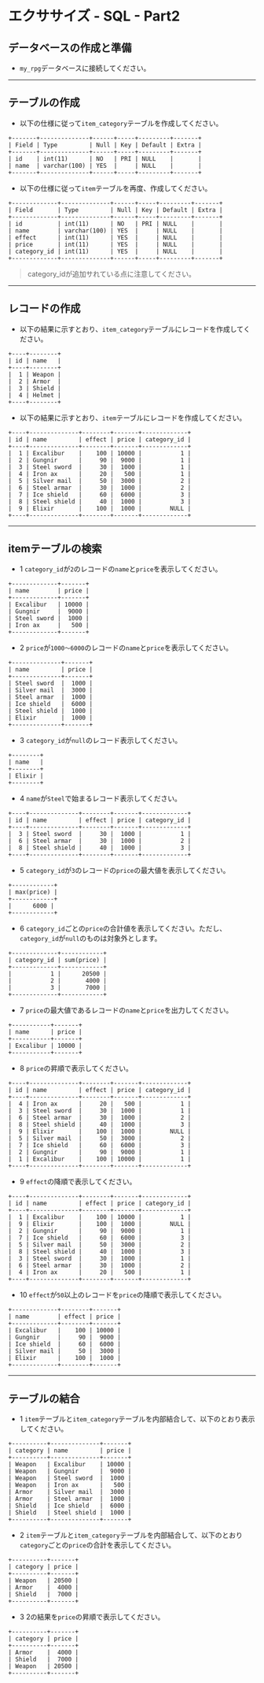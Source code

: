 # エクササイズ - SQL - Part2

## データベースの作成と準備

+ `my_rpg`データベースに接続してください。

---

## テーブルの作成

+ 以下の仕様に従って`item_category`テーブルを作成してください。

```
+-------+--------------+------+-----+---------+-------+
| Field | Type         | Null | Key | Default | Extra |
+-------+--------------+------+-----+---------+-------+
| id    | int(11)      | NO   | PRI | NULL    |       |
| name  | varchar(100) | YES  |     | NULL    |       |
+-------+--------------+------+-----+---------+-------+
```


+ 以下の仕様に従って`item`テーブルを再度、作成してください。

```
+-------------+--------------+------+-----+---------+-------+
| Field       | Type         | Null | Key | Default | Extra |
+-------------+--------------+------+-----+---------+-------+
| id          | int(11)      | NO   | PRI | NULL    |       |
| name        | varchar(100) | YES  |     | NULL    |       |
| effect      | int(11)      | YES  |     | NULL    |       |
| price       | int(11)      | YES  |     | NULL    |       |
| category_id | int(11)      | YES  |     | NULL    |       |
+-------------+--------------+------+-----+---------+-------+
```

> category_idが追加サれている点に注意してください。

---

## レコードの作成

+ 以下の結果に示すとおり、`item_category`テーブルにレコードを作成してください。

```
+----+--------+
| id | name   |
+----+--------+
|  1 | Weapon |
|  2 | Armor  |
|  3 | Shield |
|  4 | Helmet |
+----+--------+
```

+ 以下の結果に示すとおり、`item`テーブルにレコードを作成してください。

```
+----+--------------+--------+-------+-------------+
| id | name         | effect | price | category_id |
+----+--------------+--------+-------+-------------+
|  1 | Excalibur    |    100 | 10000 |           1 |
|  2 | Gungnir      |     90 |  9000 |           1 |
|  3 | Steel sword  |     30 |  1000 |           1 |
|  4 | Iron ax      |     20 |   500 |           1 |
|  5 | Silver mail  |     50 |  3000 |           2 |
|  6 | Steel armar  |     30 |  1000 |           2 |
|  7 | Ice shield   |     60 |  6000 |           3 |
|  8 | Steel shield |     40 |  1000 |           3 |
|  9 | Elixir       |    100 |  1000 |        NULL |
+----+--------------+--------+-------+-------------+
```

---

## itemテーブルの検索

+ 1 `category_id`が`2`のレコードの`name`と`price`を表示してください。

```
+-------------+-------+
| name        | price |
+-------------+-------+
| Excalibur   | 10000 |
| Gungnir     |  9000 |
| Steel sword |  1000 |
| Iron ax     |   500 |
+-------------+-------+
```

+ 2 `price`が`1000〜6000`のレコードの`name`と`price`を表示してください。

```
+--------------+-------+
| name         | price |
+--------------+-------+
| Steel sword  |  1000 |
| Silver mail  |  3000 |
| Steel armar  |  1000 |
| Ice shield   |  6000 |
| Steel shield |  1000 |
| Elixir       |  1000 |
+--------------+-------+
```


+ 3 `category_id`が`null`のレコード表示してください。

```
+--------+
| name   |
+--------+
| Elixir |
+--------+
```

+ 4 `name`が`Steel`で始まるレコード表示してください。

```
+----+--------------+--------+-------+-------------+
| id | name         | effect | price | category_id |
+----+--------------+--------+-------+-------------+
|  3 | Steel sword  |     30 |  1000 |           1 |
|  6 | Steel armar  |     30 |  1000 |           2 |
|  8 | Steel shield |     40 |  1000 |           3 |
+----+--------------+--------+-------+-------------+
```


+ 5 `category_id`が`3`のレコードの`price`の最大値を表示してください。

```
+------------+
| max(price) |
+------------+
|      6000 |
+------------+
```

+ 6 `category_id`ごとの`price`の合計値を表示してください。ただし、`category_id`が`null`のものは対象外とします。


```
+-------------+------------+
| category_id | sum(price) |
+-------------+------------+
|           1 |      20500 |
|           2 |       4000 |
|           3 |       7000 |
+-------------+------------+
```

+ 7 `price`の最大値であるレコードの`name`と`price`を出力してください。


```
+-----------+-------+
| name      | price |
+-----------+-------+
| Excalibur | 10000 |
+-----------+-------+
```

+ 8 `price`の昇順で表示してください。

```
+----+--------------+--------+-------+-------------+
| id | name         | effect | price | category_id |
+----+--------------+--------+-------+-------------+
|  4 | Iron ax      |     20 |   500 |           1 |
|  3 | Steel sword  |     30 |  1000 |           1 |
|  6 | Steel armar  |     30 |  1000 |           2 |
|  8 | Steel shield |     40 |  1000 |           3 |
|  9 | Elixir       |    100 |  1000 |        NULL |
|  5 | Silver mail  |     50 |  3000 |           2 |
|  7 | Ice shield   |     60 |  6000 |           3 |
|  2 | Gungnir      |     90 |  9000 |           1 |
|  1 | Excalibur    |    100 | 10000 |           1 |
+----+--------------+--------+-------+-------------+
```


+ 9 `effect`の降順で表示してください。

```
+----+--------------+--------+-------+-------------+
| id | name         | effect | price | category_id |
+----+--------------+--------+-------+-------------+
|  1 | Excalibur    |    100 | 10000 |           1 |
|  9 | Elixir       |    100 |  1000 |        NULL |
|  2 | Gungnir      |     90 |  9000 |           1 |
|  7 | Ice shield   |     60 |  6000 |           3 |
|  5 | Silver mail  |     50 |  3000 |           2 |
|  8 | Steel shield |     40 |  1000 |           3 |
|  3 | Steel sword  |     30 |  1000 |           1 |
|  6 | Steel armar  |     30 |  1000 |           2 |
|  4 | Iron ax      |     20 |   500 |           1 |
+----+--------------+--------+-------+-------------+
```

+ 10 `effect`が`50`以上のレコードを`price`の降順で表示してください。

```
+-------------+--------+-------+
| name        | effect | price |
+-------------+--------+-------+
| Excalibur   |    100 | 10000 |
| Gungnir     |     90 |  9000 |
| Ice shield  |     60 |  6000 |
| Silver mail |     50 |  3000 |
| Elixir      |    100 |  1000 |
+-------------+--------+-------+
```

<!--
1.
select name, price from item where category_id = 2;

2.
select name, price from item where price between 1000 and 6000;

3.
select name from item where category_id is null;

4.
select * from item where name like 'Steel%';

5.
select max(price) from item where category_id = 3;

6.
select category_id, sum(price) from item where category_id is not null group by category_id;

7.
select name, price from item where price = (select max(price) from item);

8.
select * from item order by price;

9.
select * from item order by effect desc;

10.
select name, effect, price from item where effect >= 50 order by price desc;

-->


---

## テーブルの結合

+ 1 `item`テーブルと`item_category`テーブルを内部結合して、以下のとおり表示してください。

```
+----------+--------------+-------+
| category | name         | price |
+----------+--------------+-------+
| Weapon   | Excalibur    | 10000 |
| Weapon   | Gungnir      |  9000 |
| Weapon   | Steel sword  |  1000 |
| Weapon   | Iron ax      |   500 |
| Armor    | Silver mail  |  3000 |
| Armor    | Steel armar  |  1000 |
| Shield   | Ice shield   |  6000 |
| Shield   | Steel shield |  1000 |
+----------+--------------+-------+
```


+ 2 `item`テーブルと`item_category`テーブルを内部結合して、以下のとおり`category`ごとの`price`の合計を表示してください。

```
+----------+-------+
| category | price |
+----------+-------+
| Weapon   | 20500 |
| Armor    |  4000 |
| Shield   |  7000 |
+----------+-------+
```

+ 3 2の結果を`price`の昇順で表示してください。

```
+----------+-------+
| category | price |
+----------+-------+
| Armor    |  4000 |
| Shield   |  7000 |
| Weapon   | 20500 |
+----------+-------+
```

<!--

1.
select ic.name category, i.name, i.price from item i inner join item_category ic on i.category_id = ic.id;


2.
select ic.name category, i.price from (select category_id, sum(price) price from item group by category_id) i inner join item_category ic on i.category_id = ic.id;

3.
select ic.name category, i.price from (select category_id, sum(price) price from item group by category_id) i inner join item_category ic on i.category_id = ic.id order by 2;

-->